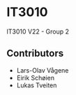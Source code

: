# IT3010

IT3010 V22 - Group 2

## Contributors

- Lars-Olav Vågene
- Eirik Schøien
- Lukas Tveiten
